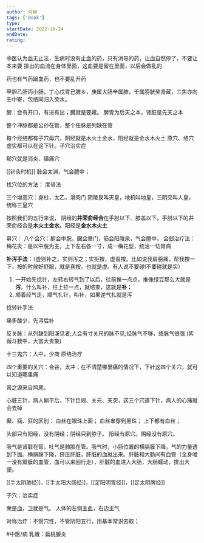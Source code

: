 ```yaml
---
author: 何柳
tags: ['Book']
type: 
startDate: 2022-10-24
endDate:
rating: 
---
```


中医认为血无止法，生病时没有止血的药，只有消导的药，让血自然停了，不要让本来要
排出的血流在身体里面，这血要是留在里面，以后会做乱的

药也有气药跟血药，也不要乱开药

甲胆乙肝丙小肠，丁心戊胃己脾乡，庚属大肠辛属肺，壬属膀胱癸肾藏，三焦亦向壬中寄，包络同归入癸水。

腑：会有开口，有进有出；臓就是要藏。
脾胃为后天之本，肾脏是先天之本

整个冲脉都是公孙在管，整个任脉是列缺在管

每个经络都有子穴母穴，阴经就是木火土金水，阳经就是金水木火土
原穴、络穴虚实都可以在这下针。子穴治实症

郗穴就是消炎、镇痛穴

[[针灸时机]]
脉会太渊，气会膻中；

找穴位的方法：
度骨法

三个增高穴：身柱，太乙，滑肉门
阴陵泉叫天皇，地机叫地皇，三阴交叫人皇，统称三皇穴



按照我们的五行来说，
阴经的**井荣俞经合**在手肘以下、膝盖以下。手肘以下的井荣俞经合是**木火土金水**。阳经是**金水木火土**

募穴：
八个会穴：腑会中脘，臓会章门，筋会阳陵泉，气会膻中。
会郄治疗法：
梅花灸：是以中脘为主，上下左右各一寸，成一梅花型，统治一切胃病 

**补泻手法**：（虚则补之，实则泻之；实拒按，虚喜按。比如说我肩膀痛，帮我按一下，按的时候好舒服，就是喜按，也就是虚。有人说不要碰!不要碰就是实）
1. 一开始先捻针，左转右转气到了以后，往前推一点点，推像绿豆那么大就是**泻**。什么叫补，往上拉一点，就结束，这就是**补**；
2. 顺着经气走，顺气扎针，叫补，如果逆气扎就是泻

捻转针手法

痛多酸少，先泻后补


反关脉：从列缺到阳溪见者;人会有寸关尺的脉不见;经脉气不够，络脉气很强
(紫薇斗数中，大富大贵象)

十三鬼穴：人中，少商
原络治疗

四个重要的关穴：合谷，太冲；在不清楚哪里痛的情况下，下针这四个关穴，就可以知道哪里痛

膏之源来自鸠尾。

心脏三针，病人躺平后，下针巨阙、关元、天突，这三个穴道下针，病人的心痛就会去掉

癫、痫、狂的区别：
血丝在眼珠上面；
血丝串穿到黑珠；
上下都有血丝；


头部只有阳经，没有阴经；阴经只到脖子。
阳经有原穴。阴经没有原穴。

吸气是肾脏在管，吐气是肺脏在管。吸气时，小肠位置的横膈膜下降，气的力量透到下面。横膈膜下降，挤压肝脏，肝脏的血就出来。肝脏和大肠间有血管（全身唯一没有瓣膜的血管，血可以来回行走），肝脏的血进入大肠，大肠蠕动，排出大便。

[[手太阴肺经]]，[[手太阳大肠经]]，[[足阳明胃经]]，[[足太阴脾经]]

子穴：治实症

荣是血，卫就是气。
人体的左侧主血，右边主气

对称治疗：不管穴性，不管阴阳五行，用基本常识去取；


#中医/病
乳蛾：扁桃腺炎









































